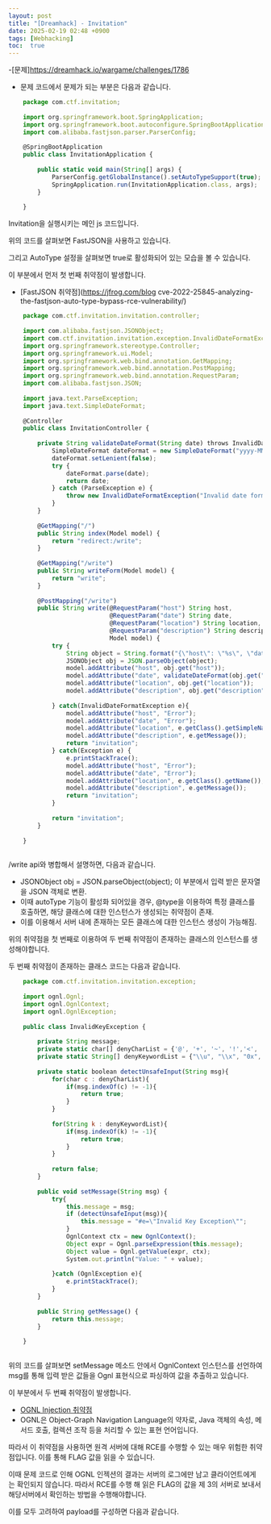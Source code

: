 ```yaml
---
layout: post
title: "[Dreamhack] - Invitation"
date: 2025-02-19 02:48 +0900
tags: [Webhacking]
toc:  true
---
```


-[문제]https://dreamhack.io/wargame/challenges/1786

- 문제 코드에서 문제가 되는 부분은 다음과 같습니다.
    
```jsx
    package com.ctf.invitation;
    
    import org.springframework.boot.SpringApplication;
    import org.springframework.boot.autoconfigure.SpringBootApplication;
    import com.alibaba.fastjson.parser.ParserConfig;
    
    @SpringBootApplication
    public class InvitationApplication {
    
        public static void main(String[] args) {
            ParserConfig.getGlobalInstance().setAutoTypeSupport(true);
            SpringApplication.run(InvitationApplication.class, args);
        }
    
    }
```
    
Invitation을 실행시키는 메인 js 코드입니다.

위의 코드를 살펴보면 FastJSON을 사용하고 있습니다.

그리고 AutoType 설정을 살펴보면 true로 활성화되어 있는 모습을 볼 수 있습니다.

이 부분에서 먼저 첫 번째 취약점이 발생합니다.
- [FastJSON 취약점](https://jfrog.com/blog cve-2022-25845-analyzing-the-fastjson-auto-type-bypass-rce-vulnerability/)
    
```jsx
    package com.ctf.invitation.invitation.controller;
    
    import com.alibaba.fastjson.JSONObject;
    import com.ctf.invitation.invitation.exception.InvalidDateFormatException;
    import org.springframework.stereotype.Controller;
    import org.springframework.ui.Model;
    import org.springframework.web.bind.annotation.GetMapping;
    import org.springframework.web.bind.annotation.PostMapping;
    import org.springframework.web.bind.annotation.RequestParam;
    import com.alibaba.fastjson.JSON;
    
    import java.text.ParseException;
    import java.text.SimpleDateFormat;
    
    @Controller
    public class InvitationController {
    
        private String validateDateFormat(String date) throws InvalidDateFormatException {
            SimpleDateFormat dateFormat = new SimpleDateFormat("yyyy-MM-dd");
            dateFormat.setLenient(false);
            try {
                dateFormat.parse(date);
                return date;
            } catch (ParseException e) {
                throw new InvalidDateFormatException("Invalid date format: " + date);
            }
        }
    
        @GetMapping("/")
        public String index(Model model) {
            return "redirect:/write";
        }
    
        @GetMapping("/write")
        public String writeForm(Model model) {
            return "write";
        }
    
        @PostMapping("/write")
        public String write(@RequestParam("host") String host,
                            @RequestParam("date") String date,
                            @RequestParam("location") String location,
                            @RequestParam("description") String description,
                            Model model) {
            try {
                String object = String.format("{\"host\": \"%s\", \"date\": \"%s\", \"location\": \"%s\", \"description\": \"%s\"}", host, date, location, description);
                JSONObject obj = JSON.parseObject(object);
                model.addAttribute("host", obj.get("host"));
                model.addAttribute("date", validateDateFormat(obj.get("date").toString()));
                model.addAttribute("location", obj.get("location"));
                model.addAttribute("description", obj.get("description"));
    
            } catch(InvalidDateFormatException e){
                model.addAttribute("host", "Error");
                model.addAttribute("date", "Error");
                model.addAttribute("location", e.getClass().getSimpleName());
                model.addAttribute("description", e.getMessage());
                return "invitation";
            } catch(Exception e) {
                e.printStackTrace();
                model.addAttribute("host", "Error");
                model.addAttribute("date", "Error");
                model.addAttribute("location", e.getClass().getName());
                model.addAttribute("description", e.getMessage());
                return "invitation";
            }
    
            return "invitation";
        }
    
    }
    
```
    
/write api와 병합해서 설명하면, 다음과 같습니다.
- JSONObject obj = JSON.parseObject(object); 이 부분에서 입력 받은 문자열을 JSON 객체로 변환.
- 이때 autoType 기능이 활성화 되어있을 경우, @type을 이용하여 특정 클래스를 호출하면, 해당 클래스에 대한 인스턴스가 생성되는 취약점이 존재.
- 이를 이용해서 서버 내에 존재하는 모든 클래스에 대한 인스턴스 생성이 가능해짐.

위의 취약점을 첫 번째로 이용하여 두 번째 취약점이 존재하는 클래스의 인스턴스를 생성해야합니다.

두 번째 취약점이 존재하는 클래스 코드는 다음과 같습니다.
    
```jsx
    package com.ctf.invitation.invitation.exception;
    
    import ognl.Ognl;
    import ognl.OgnlContext;
    import ognl.OgnlException;
    
    public class InvalidKeyException {
    
        private String message;
        private static char[] denyCharList = {'@', '+', '~', '!','<', '%', 'j', 'T'};
        private static String[] denyKeywordList = {"\\u", "\\x", "0x", "not", "true", "false", "null", "Runtime", "Process", "File", "Path", "concat", "charAt", "parseInt", "toChars", "toString", "invoke", "start", "eval"};
    
        private static boolean detectUnsafeInput(String msg){
            for(char c : denyCharList){
                if(msg.indexOf(c) != -1){
                    return true;
                }
            }
    
            for(String k : denyKeywordList){
                if(msg.indexOf(k) != -1){
                    return true;
                }
            }
    
            return false;
        }
    
        public void setMessage(String msg) {
            try{
                this.message = msg;
                if (detectUnsafeInput(msg)){
                    this.message = "#e=\"Invalid Key Exception\"";
                }
                OgnlContext ctx = new OgnlContext();
                Object expr = Ognl.parseExpression(this.message);
                Object value = Ognl.getValue(expr, ctx);
                System.out.println("Value: " + value);
    
            }catch (OgnlException e){
                e.printStackTrace();
            }
        }
    
        public String getMessage() {
            return this.message;
        }
    
    }
    
```
    
위의 코드를 살펴보면 setMessage 메소드 안에서 OgnlContext 인스턴스를 선언하여 msg를 통해 입력 받은 값들을 Ognl 표현식으로 파싱하여 값을 추출하고 있습니다.

이 부분에서 두 번째 취약점이 발생합니다.
- [OGNL Injection 취약점](https://www.contrastsecurity.com/glossary/ognl-injection-ognl)
- OGNL은 Object-Graph Navigation Language의 약자로,  Java 객체의 속성, 메서드 호출, 컬렉션 조작 등을 처리할 수 있는 표현 언어입니다.

따라서 이 취약점을 사용하면 원격 서버에 대해 RCE를 수행할 수 있는 매우 위험한 취약점입니다.
이를 통해 FLAG 값을 읽을 수 있습니다.

이때 문제 코드로 인해 OGNL 인젝션의 결과는 서버의 로그에만 남고 클라이언트에게는 확인되지 않습니다.
따라서 RCE를 수행 해 읽은 FLAG의 값을 제 3의 서버로 보내서 해당서버에서 확인하는 방법을 수행해야합니다.

이를 모두 고려하여 payload를 구성하면 다음과 같습니다.
